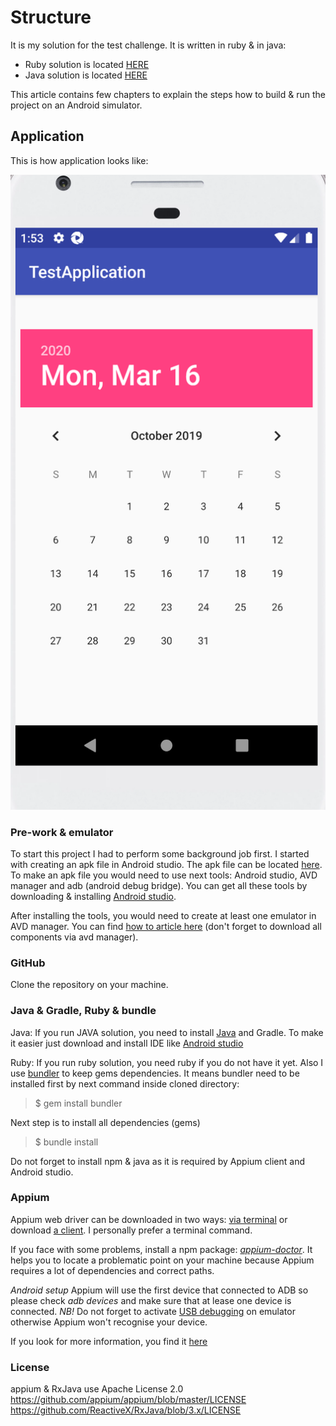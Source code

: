 # Structure
It is my solution for the test challenge. It is written in ruby & in java:
* Ruby solution is located [HERE](https://github.com/GekkoTheFirst/challenge-one/tree/master/ruby)
* Java solution is located [HERE](https://github.com/GekkoTheFirst/challenge-one/tree/master/java)

This article contains few chapters to explain the steps how to build & run the project on an Android simulator.

## Application
This is how application looks like:

![GitHub](/resources/app.png)


### Pre-work & emulator
To start this project I had to perform some background job first. I started with creating an apk file in Android studio.
The apk file can be located [here](https://github.com/GekkoTheFirst/challenge-one/tree/master/resources).
To make an apk file you would need to use next tools: Android studio, AVD manager and adb (android  debug bridge). You can get all these tools by downloading & installing [Android studio](https://developer.android.com/studio).

After installing the tools, you would need to create at least one emulator in AVD manager. You can find [how to article here](https://developer.android.com/studio/run/managing-avds) (don't forget to download all components via avd manager).

### GitHub
Clone the repository on your machine.

### Java & Gradle, Ruby & bundle
Java:
If you run JAVA solution, you need to install [Java](https://www.java.com/en/download/) and Gradle. To make it easier just download and install IDE like [Android studio](https://developer.android.com/studio)

Ruby:
If you run ruby solution, you need ruby if you do not have it yet. Also I use [bundler](https://bundler.io/) to keep gems dependencies. It means bundler need to be installed first by next command inside cloned directory:
> $ gem install bundler

Next step is to install all dependencies (gems)
> $ bundle install

Do not forget to install npm & java as it is required by Appium client and Android studio.

### Appium
Appium web driver can be downloaded in two ways: [via terminal](http://appium.io/docs/en/about-appium/getting-started/) or download [a client](https://github.com/appium/appium-desktop/releases/tag/v1.15.1). I personally prefer a terminal command.

If you face with some problems, install a npm package: *[appium-doctor](https://www.npmjs.com/package/appium-doctor)*. It helps you to locate a problematic point on your machine because Appium requires a lot of dependencies and correct paths.

_Android setup_
Appium will use the first device that connected to ADB so please check *adb devices* and make sure that at lease one device is connected.
*NB!* Do not forget to activate [USB debugging](https://www.qafox.com/appium-enabling-debugging-mode-in-android-devices-emulators/) on emulator otherwise Appium won't recognise your device.

If you look for more information, you find it [here](https://github.com/appium/appium/blob/master/docs/en/drivers/android-uiautomator2.md)

### License
appium & RxJava use Apache License 2.0
https://github.com/appium/appium/blob/master/LICENSE
https://github.com/ReactiveX/RxJava/blob/3.x/LICENSE
